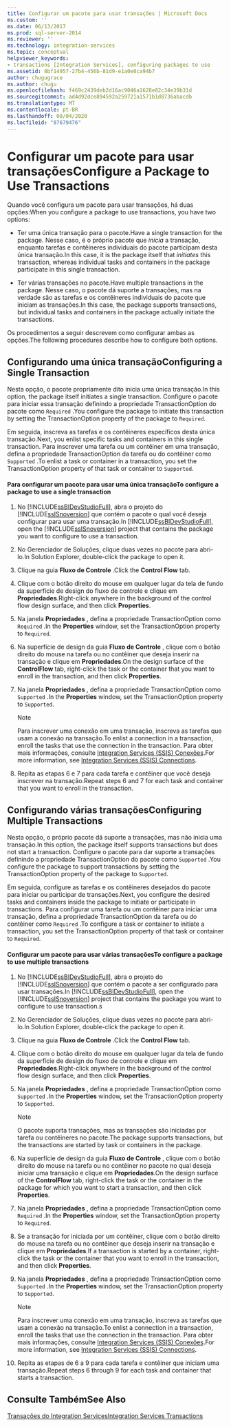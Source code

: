 ```yaml
---
title: Configurar um pacote para usar transações | Microsoft Docs
ms.custom: ''
ms.date: 06/13/2017
ms.prod: sql-server-2014
ms.reviewer: ''
ms.technology: integration-services
ms.topic: conceptual
helpviewer_keywords:
- transactions [Integration Services], configuring packages to use
ms.assetid: 8bf14957-27b4-456b-81d9-e1a0e0ca94b7
author: chugugrace
ms.author: chugu
ms.openlocfilehash: f469c2439deb2d16ac9046a1628e82c34e39b31d
ms.sourcegitcommit: ad4d92dce894592a259721a1571b1d8736abacdb
ms.translationtype: MT
ms.contentlocale: pt-BR
ms.lasthandoff: 08/04/2020
ms.locfileid: "87679476"
---
```

# <a name="configure-a-package-to-use-transactions"></a><span data-ttu-id="29b42-102">Configurar um pacote para usar transações</span><span class="sxs-lookup"><span data-stu-id="29b42-102">Configure a Package to Use Transactions</span></span>
  <span data-ttu-id="29b42-103">Quando você configura um pacote para usar transações, há duas opções:</span><span class="sxs-lookup"><span data-stu-id="29b42-103">When you configure a package to use transactions, you have two options:</span></span>  
  
-   <span data-ttu-id="29b42-104">Ter uma única transação para o pacote.</span><span class="sxs-lookup"><span data-stu-id="29b42-104">Have a single transaction for the package.</span></span> <span data-ttu-id="29b42-105">Nesse caso, é o próprio pacote que *inicia* a transação, enquanto tarefas e contêineres individuais do pacote participam desta única transação.</span><span class="sxs-lookup"><span data-stu-id="29b42-105">In this case, it is the package itself that *initiates* this transaction, whereas individual tasks and containers in the package participate in this single transaction.</span></span>  
  
-   <span data-ttu-id="29b42-106">Ter várias transações no pacote.</span><span class="sxs-lookup"><span data-stu-id="29b42-106">Have multiple transactions in the package.</span></span> <span data-ttu-id="29b42-107">Nesse caso, o pacote dá suporte a transações, mas na verdade são as tarefas e os contêineres individuais do pacote que iniciam as transações.</span><span class="sxs-lookup"><span data-stu-id="29b42-107">In this case, the package supports transactions, but individual tasks and containers in the package actually initiate the transactions.</span></span>  
  
 <span data-ttu-id="29b42-108">Os procedimentos a seguir descrevem como configurar ambas as opções.</span><span class="sxs-lookup"><span data-stu-id="29b42-108">The following procedures describe how to configure both options.</span></span>  
  
## <a name="configuring-a-single-transaction"></a><span data-ttu-id="29b42-109">Configurando uma única transação</span><span class="sxs-lookup"><span data-stu-id="29b42-109">Configuring a Single Transaction</span></span>  
 <span data-ttu-id="29b42-110">Nesta opção, o pacote propriamente dito inicia uma única transação.</span><span class="sxs-lookup"><span data-stu-id="29b42-110">In this option, the package itself initiates a single transaction.</span></span> <span data-ttu-id="29b42-111">Configure o pacote para iniciar essa transação definindo a propriedade TransactionOption do pacote como `Required` .</span><span class="sxs-lookup"><span data-stu-id="29b42-111">You configure the package to initiate this transaction by setting the TransactionOption property of the package to `Required`.</span></span>  
  
 <span data-ttu-id="29b42-112">Em seguida, inscreva as tarefas e os contêineres específicos desta única transação.</span><span class="sxs-lookup"><span data-stu-id="29b42-112">Next, you enlist specific tasks and containers in this single transaction.</span></span> <span data-ttu-id="29b42-113">Para inscrever uma tarefa ou um contêiner em uma transação, defina a propriedade TransactionOption da tarefa ou do contêiner como `Supported` .</span><span class="sxs-lookup"><span data-stu-id="29b42-113">To enlist a task or container in a transaction, you set the TransactionOption property of that task or container to `Supported`.</span></span>  
  
#### <a name="to-configure-a-package-to-use-a-single-transaction"></a><span data-ttu-id="29b42-114">Para configurar um pacote para usar uma única transação</span><span class="sxs-lookup"><span data-stu-id="29b42-114">To configure a package to use a single transaction</span></span>  
  
1.  <span data-ttu-id="29b42-115">No [!INCLUDE[ssBIDevStudioFull](../includes/ssbidevstudiofull-md.md)], abra o projeto do [!INCLUDE[ssISnoversion](../includes/ssisnoversion-md.md)] que contém o pacote o qual você deseja configurar para usar uma transação.</span><span class="sxs-lookup"><span data-stu-id="29b42-115">In [!INCLUDE[ssBIDevStudioFull](../includes/ssbidevstudiofull-md.md)], open the [!INCLUDE[ssISnoversion](../includes/ssisnoversion-md.md)] project that contains the package you want to configure to use a transaction.</span></span>  
  
2.  <span data-ttu-id="29b42-116">No Gerenciador de Soluções, clique duas vezes no pacote para abri-lo.</span><span class="sxs-lookup"><span data-stu-id="29b42-116">In Solution Explorer, double-click the package to open it.</span></span>  
  
3.  <span data-ttu-id="29b42-117">Clique na guia **Fluxo de Controle** .</span><span class="sxs-lookup"><span data-stu-id="29b42-117">Click the **Control Flow** tab.</span></span>  
  
4.  <span data-ttu-id="29b42-118">Clique com o botão direito do mouse em qualquer lugar da tela de fundo da superfície de design do fluxo de controle e clique em **Propriedades**.</span><span class="sxs-lookup"><span data-stu-id="29b42-118">Right-click anywhere in the background of the control flow design surface, and then click **Properties**.</span></span>  
  
5.  <span data-ttu-id="29b42-119">Na janela **Propriedades** , defina a propriedade TransactionOption como `Required` .</span><span class="sxs-lookup"><span data-stu-id="29b42-119">In the **Properties** window, set the TransactionOption property to `Required`.</span></span>  
  
6.  <span data-ttu-id="29b42-120">Na superfície de design da guia **Fluxo de Controle** , clique com o botão direito do mouse na tarefa ou no contêiner que deseja inserir na transação e clique em **Propriedades**.</span><span class="sxs-lookup"><span data-stu-id="29b42-120">On the design surface of the **ControlFlow** tab, right-click the task or the container that you want to enroll in the transaction, and then click **Properties**.</span></span>  
  
7.  <span data-ttu-id="29b42-121">Na janela **Propriedades** , defina a propriedade TransactionOption como `Supported` .</span><span class="sxs-lookup"><span data-stu-id="29b42-121">In the **Properties** window, set the TransactionOption property to `Supported`.</span></span>  
  
    > [!NOTE]  
    >  <span data-ttu-id="29b42-122">Para inscrever uma conexão em uma transação, inscreva as tarefas que usam a conexão na transação.</span><span class="sxs-lookup"><span data-stu-id="29b42-122">To enlist a connection in a transaction, enroll the tasks that use the connection in the transaction.</span></span> <span data-ttu-id="29b42-123">Para obter mais informações, consulte [Integration Services &#40;SSIS&#41; Conexões](connection-manager/integration-services-ssis-connections.md).</span><span class="sxs-lookup"><span data-stu-id="29b42-123">For more information, see [Integration Services &#40;SSIS&#41; Connections](connection-manager/integration-services-ssis-connections.md).</span></span>  
  
8.  <span data-ttu-id="29b42-124">Repita as etapas 6 e 7 para cada tarefa e contêiner que você deseja inscrever na transação.</span><span class="sxs-lookup"><span data-stu-id="29b42-124">Repeat steps 6 and 7 for each task and container that you want to enroll in the transaction.</span></span>  
  
## <a name="configuring-multiple-transactions"></a><span data-ttu-id="29b42-125">Configurando várias transações</span><span class="sxs-lookup"><span data-stu-id="29b42-125">Configuring Multiple Transactions</span></span>  
 <span data-ttu-id="29b42-126">Nesta opção, o próprio pacote dá suporte a transações, mas não inicia uma transação.</span><span class="sxs-lookup"><span data-stu-id="29b42-126">In this option, the package itself supports transactions but does not start a transaction.</span></span> <span data-ttu-id="29b42-127">Configure o pacote para dar suporte a transações definindo a propriedade TransactionOption do pacote como `Supported` .</span><span class="sxs-lookup"><span data-stu-id="29b42-127">You configure the package to support transactions by setting the TransactionOption property of the package to `Supported`.</span></span>  
  
 <span data-ttu-id="29b42-128">Em seguida, configure as tarefas e os contêineres desejados do pacote para iniciar ou participar de transações.</span><span class="sxs-lookup"><span data-stu-id="29b42-128">Next, you configure the desired tasks and containers inside the package to initiate or participate in transactions.</span></span> <span data-ttu-id="29b42-129">Para configurar uma tarefa ou um contêiner para iniciar uma transação, defina a propriedade TransactionOption da tarefa ou do contêiner como `Required` .</span><span class="sxs-lookup"><span data-stu-id="29b42-129">To configure a task or container to initiate a transaction, you set the TransactionOption property of that task or container to `Required`.</span></span>  
  
#### <a name="to-configure-a-package-to-use-multiple-transactions"></a><span data-ttu-id="29b42-130">Configurar um pacote para usar várias transações</span><span class="sxs-lookup"><span data-stu-id="29b42-130">To configure a package to use multiple transactions</span></span>  
  
1.  <span data-ttu-id="29b42-131">No [!INCLUDE[ssBIDevStudioFull](../includes/ssbidevstudiofull-md.md)], abra o projeto do [!INCLUDE[ssISnoversion](../includes/ssisnoversion-md.md)] que contém o pacote a ser configurado para usar transações.</span><span class="sxs-lookup"><span data-stu-id="29b42-131">In [!INCLUDE[ssBIDevStudioFull](../includes/ssbidevstudiofull-md.md)], open the [!INCLUDE[ssISnoversion](../includes/ssisnoversion-md.md)] project that contains the package you want to configure to use transaction.s</span></span>  
  
2.  <span data-ttu-id="29b42-132">No Gerenciador de Soluções, clique duas vezes no pacote para abri-lo.</span><span class="sxs-lookup"><span data-stu-id="29b42-132">In Solution Explorer, double-click the package to open it.</span></span>  
  
3.  <span data-ttu-id="29b42-133">Clique na guia **Fluxo de Controle** .</span><span class="sxs-lookup"><span data-stu-id="29b42-133">Click the **Control Flow** tab.</span></span>  
  
4.  <span data-ttu-id="29b42-134">Clique com o botão direito do mouse em qualquer lugar da tela de fundo da superfície de design do fluxo de controle e clique em **Propriedades**.</span><span class="sxs-lookup"><span data-stu-id="29b42-134">Right-click anywhere in the background of the control flow design surface, and then click **Properties**.</span></span>  
  
5.  <span data-ttu-id="29b42-135">Na janela **Propriedades** , defina a propriedade TransactionOption como `Supported` .</span><span class="sxs-lookup"><span data-stu-id="29b42-135">In the **Properties** window, set the TransactionOption property to `Supported`.</span></span>  
  
    > [!NOTE]  
    >  <span data-ttu-id="29b42-136">O pacote suporta transações, mas as transações são iniciadas por tarefa ou contêineres no pacote.</span><span class="sxs-lookup"><span data-stu-id="29b42-136">The package supports transactions, but the transactions are started by task or containers in the package.</span></span>  
  
6.  <span data-ttu-id="29b42-137">Na superfície de design da guia **Fluxo de Controle** , clique com o botão direito do mouse na tarefa ou no contêiner no pacote no qual deseja iniciar uma transação e clique em **Propriedades**.</span><span class="sxs-lookup"><span data-stu-id="29b42-137">On the design surface of the **ControlFlow** tab, right-click the task or the container in the package for which you want to start a transaction, and then click **Properties**.</span></span>  
  
7.  <span data-ttu-id="29b42-138">Na janela **Propriedades** , defina a propriedade TransactionOption como `Required` .</span><span class="sxs-lookup"><span data-stu-id="29b42-138">In the **Properties** window, set the TransactionOption property to `Required`.</span></span>  
  
8.  <span data-ttu-id="29b42-139">Se a transação for iniciada por um contêiner, clique com o botão direito do mouse na tarefa ou no contêiner que deseja inserir na transação e clique em **Propriedades**.</span><span class="sxs-lookup"><span data-stu-id="29b42-139">If a transaction is started by a container, right-click the task or the container that you want to enroll in the transaction, and then click **Properties**.</span></span>  
  
9. <span data-ttu-id="29b42-140">Na janela **Propriedades** , defina a propriedade TransactionOption como `Supported` .</span><span class="sxs-lookup"><span data-stu-id="29b42-140">In the **Properties** window, set the TransactionOption property to `Supported`.</span></span>  
  
    > [!NOTE]  
    >  <span data-ttu-id="29b42-141">Para inscrever uma conexão em uma transação, inscreva as tarefas que usam a conexão na transação.</span><span class="sxs-lookup"><span data-stu-id="29b42-141">To enlist a connection in a transaction, enroll the tasks that use the connection in the transaction.</span></span> <span data-ttu-id="29b42-142">Para obter mais informações, consulte [Integration Services &#40;SSIS&#41; Conexões](connection-manager/integration-services-ssis-connections.md).</span><span class="sxs-lookup"><span data-stu-id="29b42-142">For more information, see [Integration Services &#40;SSIS&#41; Connections](connection-manager/integration-services-ssis-connections.md).</span></span>  
  
10. <span data-ttu-id="29b42-143">Repita as etapas de 6 a 9 para cada tarefa e contêiner que iniciam uma transação.</span><span class="sxs-lookup"><span data-stu-id="29b42-143">Repeat steps 6 through 9 for each task and container that starts a transaction.</span></span>  
  
## <a name="see-also"></a><span data-ttu-id="29b42-144">Consulte Também</span><span class="sxs-lookup"><span data-stu-id="29b42-144">See Also</span></span>  
 [<span data-ttu-id="29b42-145">Transações do Integration Services</span><span class="sxs-lookup"><span data-stu-id="29b42-145">Integration Services Transactions</span></span>](integration-services-transactions.md)  
  
  
